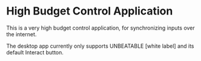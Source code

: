 # High Budget Control Application

This is a very high budget control application, for synchronizing inputs over the internet.

The desktop app currently only supports UNBEATABLE [white label] and its default Interact button.
